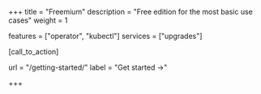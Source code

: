 +++
title = "Freemium"
description = "Free edition for the most basic use cases"
weight = 1

features = ["operator", "kubectl"]
services = ["upgrades"]

[call_to_action]

url = "/getting-started/"
label = "Get started &rarr;"

+++
